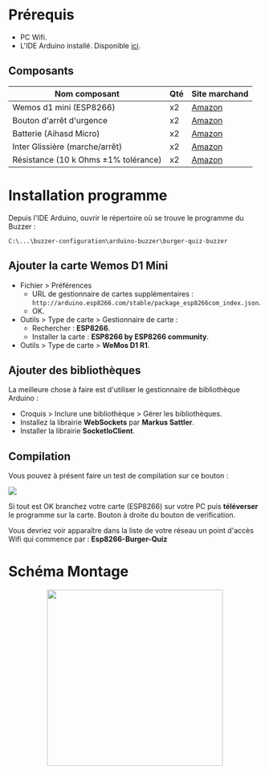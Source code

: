 # Prérequis

- PC Wifi.
- L'IDE Arduino installé. Disponible [ici](https://www.arduino.cc/en/main/software).

## Composants

Nom composant | Qté |Site marchand
------------ | ------------- | -------------
Wemos d1 mini (ESP8266) | x2 | [Amazon](https://www.amazon.fr/AZDelivery-D1-Mini-d%C3%A9veloppement-compatible/dp/B01N9RXGHY/ref=sr_1_1_sspa?adgrpid=57861652282&gclid=Cj0KCQjwrMHsBRCIARIsAFgSeI3_yetCynGbaTu8NuwP1s9mzjPOWMrfNx7S1xLCrdJi3kXZFt6DcDQaAnzOEALw_wcB&hvadid=275452725042&hvdev=c&hvlocphy=9055384&hvnetw=g&hvpos=1t1&hvqmt=b&hvrand=10982767443727339825&hvtargid=kwd-329468039204&hydadcr=27708_1756269&keywords=wemos+d1+mini&qid=1569765998&s=gateway&sr=8-1-spons&psc=1&spLa=ZW5jcnlwdGVkUXVhbGlmaWVyPUEzM0VFQzE3Qk1GU0szJmVuY3J5cHRlZElkPUEwMDg3NzUzMVRSR0pOMjZQV1pWRSZlbmNyeXB0ZWRBZElkPUEwMjkxNzg0MVZWUVg3UEsxWTA4MiZ3aWRnZXROYW1lPXNwX2F0ZiZhY3Rpb249Y2xpY2tSZWRpcmVjdCZkb05vdExvZ0NsaWNrPXRydWU=)
Bouton d'arrêt d'urgence | x2 | [Amazon](https://www.amazon.fr/durgence-Bouton-Poussoir-Interrupteur-Plastique/dp/B07JQ1MPM4/ref=sr_1_21_sspa?__mk_fr_FR=%C3%85M%C3%85%C5%BD%C3%95%C3%91&crid=15UB4FY2JWX7C&keywords=bouton+d%27arret+d%27urgence&qid=1569766112&s=gateway&sprefix=bouton+d%27ar%2Caps%2C204&sr=8-21-spons&psc=1&spLa=ZW5jcnlwdGVkUXVhbGlmaWVyPUEyQUZaMzBHWTdIVThHJmVuY3J5cHRlZElkPUEwOTA2NTg0UlhPRlBVS1VOTVRRJmVuY3J5cHRlZEFkSWQ9QTA3NzUwNjcyWjNENkdXNkZWRzNMJndpZGdldE5hbWU9c3BfbXRmJmFjdGlvbj1jbGlja1JlZGlyZWN0JmRvTm90TG9nQ2xpY2s9dHJ1ZQ==)
Batterie (Aihasd Micro) | x2 | [Amazon](https://www.amazon.fr/Aihasd-Lithium-Battery-Chargeur-Conseil/dp/B0191EVW0C)
Inter Glissière (marche/arrêt) | x2 | [Amazon](https://www.amazon.fr/TOOGOO-broches-Positions-commutateur-glissiere/dp/B00X3KCA0M)
Résistance (10 k Ohms ±1% tolérance) | x2 | [Amazon](https://www.amazon.fr/Assortiment-600-r%C3%A9sistance-30-Valeurs-diff%C3%A9rentes/dp/B01LYGIOW4/ref=sr_1_11?__mk_fr_FR=%C3%85M%C3%85%C5%BD%C3%95%C3%91&keywords=resistance+10k+ohms&qid=1569767647&s=gateway&sr=8-11)

# Installation programme

Depuis l'IDE Arduino, ouvrir le répertoire où se trouve le programme du Buzzer : 

```
C:\...\buzzer-configuration\arduino-buzzer\burger-quiz-buzzer
```

## Ajouter la carte Wemos D1 Mini

- Fichier > Préférences 
    - URL de gestionnaire de cartes supplémentaires : 
    ```http://arduino.esp8266.com/stable/package_esp8266com_index.json```.
    - OK.
- Outils > Type de carte > Gestionnaire de carte :
    - Rechercher : **ESP8266**.
    - Installer la carte : **ESP8266 by ESP8266 community**.
- Outils > Type de carte > **WeMos D1 R1**.

## Ajouter des bibliothèques

La meilleure chose à faire est d'utiliser le gestionnaire de bibliothèque Arduino :

- Croquis > Inclure une bibliothèque > Gérer les bibliothèques.
- Installez la librairie **WebSockets** par **Markus Sattler**.
- Installer la librairie **SocketIoClient**.

## Compilation

Vous pouvez à présent faire un test de compilation sur ce bouton : 

<img src="https://user-images.githubusercontent.com/25900708/66480441-0076dc00-ea9f-11e9-907c-39362a1c46bb.PNG?sanitize=true"> 

Si tout est OK branchez votre carte (ESP8266) sur votre PC puis **téléverser** le programme sur la carte. Bouton à droite du bouton de verification.

Vous devriez voir apparaître dans la liste de votre réseau un point d'accès Wifi qui commence par : **Esp8266-Burger-Quiz**

# Schéma Montage

<p align="center">
<img src="https://user-images.githubusercontent.com/25900708/66477026-5fd0ee00-ea97-11e9-92b5-9326822ec213.PNG?sanitize=true" height="350"> 
</p>